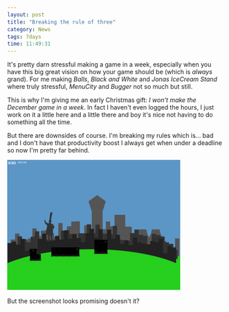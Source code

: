 ```yaml
---
layout: post
title: "Breaking the rule of three"
category: News
tags: 7days
time: 11:49:31
---
```

It's pretty darn stressful making a game in a week, especially when you have this big great vision on how your game should be (which is *always* grand). For me making *Balls*, *Black and White* and *Jonas IceCream Stand* where truly stressful, *MenuCity* and *Bugger* not so much but still.

This is why I'm giving me an early Christmas gift: *I won't make the December game in a week*. In fact I haven't even logged the hours, I just work on it a little here and a little there and boy it's nice not having to do something all the time.

But there are downsides of course. I'm breaking my rules which is... bad and I don't have that productivity boost I always get when under a deadline so now I'm pretty far behind.

<div class="center"><img src="/images/pow.png" /></div>

But the screenshot looks promising doesn't it?

